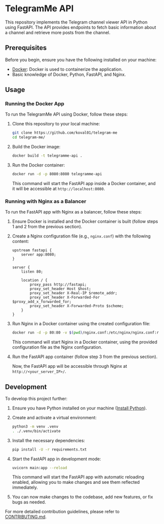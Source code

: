 # TelegramMe API

This repository implements the Telegram channel viewer API in Python using FastAPI. The API provides endpoints to fetch basic information about a channel and retrieve more posts from the channel.

## Prerequisites

Before you begin, ensure you have the following installed on your machine:

- [Docker](https://docs.docker.com/get-docker/): Docker is used to containerize the application.
- Basic knowledge of Docker, Python, FastAPI, and Nginx.

## Usage

### Running the Docker App

To run the TelegramMe API using Docker, follow these steps:

1. Clone this repository to your local machine:

   ```bash
   git clone https://github.com/koval01/telegram-me
   cd telegram-me/
   ```

2. Build the Docker image:

   ```bash
   docker build -t telegramme-api .
   ```

3. Run the Docker container:

   ```bash
   docker run -d -p 8080:8080 telegramme-api
   ```

   This command will start the FastAPI app inside a Docker container, and it will be accessible at `http://localhost:8080`.

### Running with Nginx as a Balancer

To run the FastAPI app with Nginx as a balancer, follow these steps:

1. Ensure Docker is installed and the Docker container is built (follow steps 1 and 2 from the previous section).

2. Create a Nginx configuration file (e.g., `nginx.conf`) with the following content:

   ```nginx
   upstream fastapi {
       server app:8080;
   }

   server {
       listen 80;

       location / {
           proxy_pass http://fastapi;
           proxy_set_header Host $host;
           proxy_set_header X-Real-IP $remote_addr;
           proxy_set_header X-Forwarded-For $proxy_add_x_forwarded_for;
           proxy_set_header X-Forwarded-Proto $scheme;
       }
   }
   ```

3. Run Nginx in a Docker container using the created configuration file:

   ```bash
   docker run -d -p 80:80 -v $(pwd)/nginx.conf:/etc/nginx/nginx.conf:ro --name nginx nginx
   ```

   This command will start Nginx in a Docker container, using the provided configuration file as the Nginx configuration.

4. Run the FastAPI app container (follow step 3 from the previous section).

   Now, the FastAPI app will be accessible through Nginx at `http://<your_server_IP>/`.

## Development

To develop this project further:

1. Ensure you have Python installed on your machine ([Install Python](https://www.python.org/downloads/)).

2. Create and activate a virtual environment:

   ```bash
   python3 -m venv .venv
   . ./.venv/bin/activate
   ```

3. Install the necessary dependencies:

   ```bash
   pip install -U -r requirements.txt
   ```

4. Start the FastAPI app in development mode:

   ```bash
   uvicorn main:app --reload
   ```

   This command will start the FastAPI app with automatic reloading enabled, allowing you to make changes and see them reflected immediately.

5. You can now make changes to the codebase, add new features, or fix bugs as needed.

For more detailed contribution guidelines, please refer to [CONTRIBUTING.md](CONTRIBUTING.md).
